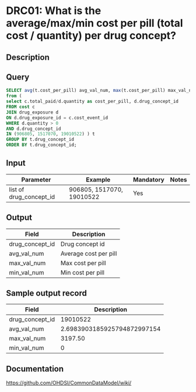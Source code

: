 # DRC01: What is the average/max/min cost per pill (total cost / quantity) per drug concept?

## Description
## Query
```sql
SELECT avg(t.cost_per_pill) avg_val_num, max(t.cost_per_pill) max_val_num, min(t.cost_per_pill) min_val_num, t.drug_concept_id
from (
select c.total_paid/d.quantity as cost_per_pill, d.drug_concept_id
FROM cost c
JOIN drug_exposure d
ON d.drug_exposure_id = c.cost_event_id
WHERE d.quantity > 0
AND d.drug_concept_id
IN (906805, 1517070, 19010522) ) t
GROUP BY t.drug_concept_id
ORDER BY t.drug_concept_id;
```

## Input

|  Parameter |  Example |  Mandatory |  Notes |
| --- | --- | --- | --- |
| list of drug_concept_id | 906805, 1517070, 19010522 | Yes |


## Output

|  Field |  Description |
| --- | --- |
| drug_concept_id | Drug concept id |
| avg_val_num | Average cost per pill |
| max_val_num | Max cost per pill |
| min_val_num | Min cost per pill |



## Sample output record

|  Field |  Description |
| --- | --- |
| drug_concept_id | 19010522 |
| avg_val_num | 2.6983903185925794872997154 |
| max_val_num | 3197.50 |
| min_val_num | 0 |



## Documentation
https://github.com/OHDSI/CommonDataModel/wiki/

